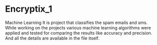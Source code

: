 # Encryptix_1
Machine Learning
It is project that classifies the spam emails and sms.
While working on the projects various machine learning algorithms were applied and tested for comparing the results like accuracy and precision.
And all the details are available in the file itself.
